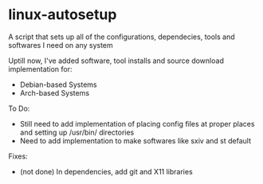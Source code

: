 # linux-autosetup
A script that sets up all of the configurations, dependecies, tools and softwares I need on any system

Uptill now, I've added software, tool installs and source download implementation for:
  - Debian-based Systems
  - Arch-based Systems
  
To Do:
  - Still need to add implementation of placing config files at proper places and setting up /usr/bin/ directories
  - Need to add implementation to make softwares like sxiv and st default

Fixes:
  - (not done) In dependencies, add git and X11 libraries

